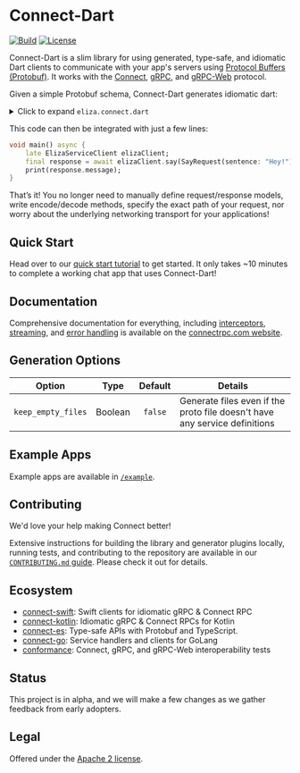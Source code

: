 # Connect-Dart

[![Build](https://github.com/connectrpc/connect-dart/actions/workflows/ci.yaml/badge.svg?branch=main)](https://github.com/connectrpc/connect-dart/actions/workflows/ci.yaml)
[![License](https://img.shields.io/badge/License-Apache_2.0-blue.svg)](https://opensource.org/licenses/Apache-2.0)

Connect-Dart is a slim library for using generated, type-safe, and idiomatic Dart clients to communicate with your app's servers using [Protocol Buffers (Protobuf)][protobuf]. It works with the [Connect][connect-protocol], [gRPC][grpc-protocol], and [gRPC-Web][grpc-web-protocol] protocol.

Given a simple Protobuf schema, Connect-Dart generates idiomatic dart:

<details><summary>Click to expand <code>eliza.connect.dart</code></summary>

```dart
extension type ElizaServiceClient(connect.Transport _transport) {
  Future<connectrpcelizav1eliza.SayResponse> say(
    connectrpcelizav1eliza.SayRequest input, {
    connect.Header? header,
    connect.AbortSignal? signal,
    Function(connect.Header)? onHeader,
    Function(connect.Header)? onTrailer,
  }) {
    return connect.Client(_transport).unary(
      const connect.Spec(
        '/$name/Say',
        connect.StreamType.unary,
        connectrpcelizav1eliza.SayRequest.new,
        connectrpcelizav1eliza.SayResponse.new,
      ),
      input,
      signal: signal,
      header: header,
      onHeader: onHeader,
      onTrailer: onTrailer,
    );
  }

  Stream<connectrpcelizav1eliza.ConverseResponse> converse(
    Stream<connectrpcelizav1eliza.ConverseRequest> input, {
    connect.Header? header,
    connect.AbortSignal? signal,
    Function(connect.Header)? onHeader,
    Function(connect.Header)? onTrailer,
  }) {
    return connect.Client(_transport).bidi(
      const connect.Spec(
        '/$name/Converse',
        connect.StreamType.bidi,
        connectrpcelizav1eliza.ConverseRequest.new,
        connectrpcelizav1eliza.ConverseResponse.new,
      ),
      input,
      signal: signal,
      header: header,
      onHeader: onHeader,
      onTrailer: onTrailer,
    );
  }

  Stream<connectrpcelizav1eliza.IntroduceResponse> introduce(
    connectrpcelizav1eliza.IntroduceRequest input, {
    connect.Header? header,
    connect.AbortSignal? signal,
    Function(connect.Header)? onHeader,
    Function(connect.Header)? onTrailer,
  }) {
    return connect.Client(_transport).server(
      const connect.Spec(
        '/$name/Introduce',
        connect.StreamType.server,
        connectrpcelizav1eliza.IntroduceRequest.new,
        connectrpcelizav1eliza.IntroduceResponse.new,
      ),
      input,
      signal: signal,
      header: header,
      onHeader: onHeader,
      onTrailer: onTrailer,
    );
  }
}
```

</details>

This code can then be integrated with just a few lines:

```dart
void main() async {
    late ElizaServiceClient elizaClient;
    final response = await elizaClient.say(SayRequest(sentence: "Hey!"))
    print(response.message);
}
```

That’s it! You no longer need to manually define request/response models, write encode/decode methods, specify the exact path of your request, nor worry about the underlying networking transport for your applications!

## Quick Start

Head over to our [quick start tutorial][getting-started] to get started.
It only takes ~10 minutes to complete a working chat app that uses Connect-Dart!

## Documentation

Comprehensive documentation for everything, including
[interceptors][interceptors], [streaming][streaming], and [error handling][error-handling]
is available on the [connectrpc.com website][getting-started].

## Generation Options

| **Option**                     | **Type** | **Default** | **Details**                                                                |
|--------------------------------|:--------:|:-----------:|----------------------------------------------------------------------------|
| `keep_empty_files`             | Boolean  |   `false`   | Generate files even if the proto file doesn't have any service definitions |

## Example Apps

Example apps are available in [`/example`](./example). 

## Contributing

We'd love your help making Connect better!

Extensive instructions for building the library and generator plugins locally,
running tests, and contributing to the repository are available in our
[`CONTRIBUTING.md` guide](./.github/CONTRIBUTING.md). Please check it out
for details.

## Ecosystem

- [connect-swift]: Swift clients for idiomatic gRPC & Connect RPC
- [connect-kotlin]: Idiomatic gRPC & Connect RPCs for Kotlin
- [connect-es]: Type-safe APIs with Protobuf and TypeScript.
- [connect-go]: Service handlers and clients for GoLang
- [conformance]: Connect, gRPC, and gRPC-Web interoperability tests

## Status

This project is in alpha, and we will make a few changes as we gather feedback
from early adopters.

## Legal

Offered under the [Apache 2 license](/LICENSE).

[blog]: https://buf.build/blog/connect-a-better-grpc
[conformance]: https://github.com/connectrpc/conformance
[connect-go]: https://github.com/connectrpc/connect-go
[connect-protocol]: https://connectrpc.com/docs/protocol
[connect-swift]: https://github.com/connectrpc/connect-swift
[connect-kotlin]: https://github.com/connectrpc/connect-kotlin
[connect-es]: https://www.npmjs.com/package/@connectrpc/connect
[error-handling]: https://connectrpc.com/docs/dart/errors
[getting-started]: https://connectrpc.com/docs/dart/getting-started
[grpc-protocol]: https://github.com/grpc/grpc/blob/master/doc/PROTOCOL-HTTP2.md
[grpc-web-protocol]: https://github.com/grpc/grpc/blob/master/doc/PROTOCOL-WEB.md
[interceptors]: https://connectrpc.com/docs/dart/interceptors
[license]: https://github.com/connectrpc/connect-dart/blob/main/LICENSE
[protobuf]: https://developers.google.com/protocol-buffers
[protocol]: https://connectrpc.com/docs/protocol
[streaming]: https://connectrpc.com/docs/dart/using-clients#using-generated-clients
